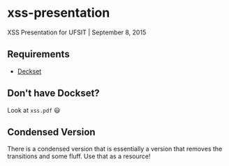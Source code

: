 # xss-presentation
XSS Presentation for UFSIT | September 8, 2015

## Requirements
- [Deckset](http://www.decksetapp.com/)

## Don't have Dockset?

Look at `xss.pdf` :smiley:

## Condensed Version
There is a condensed version that is essentially a version that removes the transitions and some fluff. Use that as a resource!
